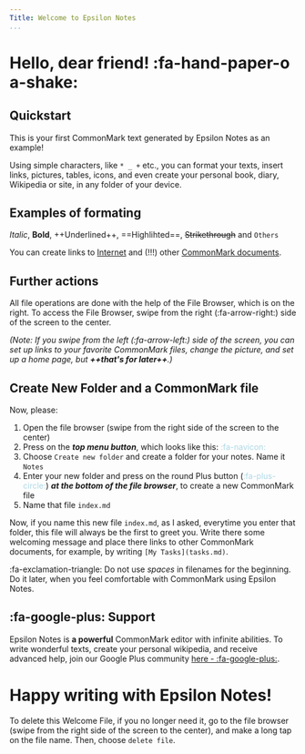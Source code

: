 ```yaml
---
Title: Welcome to Epsilon Notes
...
```


# Hello, dear friend! :fa-hand-paper-o a-shake:

## Quickstart

This is your first CommonMark text generated by Epsilon Notes as an example!

Using simple characters, like `* _ +` etc., you can format your texts, insert links, pictures, tables, icons, and even create your personal book, diary, Wikipedia or site, in any folder of your device.

## Examples of formating

_Italic_, **Bold**, ++Underlined++, ==Highlihted==, ~~Strikethrough~~ and `Others`

You can create links to [Internet](http://google.com) and (!!!) other [CommonMark documents](other_document.md).

## Further actions

All file operations are done with the help of the File Browser, which is on the right. To access the File Browser, swipe from the right (:fa-arrow-right:) side of the screen to the center.

_(Note: If you swipe from the left (:fa-arrow-left:) side of the screen, you can set up links to your favorite CommonMark files, change the picture, and set up a home page, but **++that's for later++**.)_

## Create New Folder and a CommonMark file

Now, please:


1. Open the file browser (swipe from the right side of the screen to the center)
1. Press on the ***top menu button***, which looks like this: <font color="lightblue">:fa-navicon:</font>
1. Choose `Create new folder` and create a folder for your notes. Name it `Notes`
1. Enter your new folder and press on the round Plus button (<font color="lightblue">:fa-plus-circle:</font>) ***at the bottom of the file browser***, to create a new CommonMark file
1. Name that file `index.md`


Now, if you name this new file `index.md`, as I asked, everytime you enter that folder, this file will always be the first to greet you. Write there some welcoming message and place there links to other CommonMark documents, for example, by writing `[My Tasks](tasks.md)`. 

:fa-exclamation-triangle: Do not use _spaces_ in filenames for the beginning. Do it later, when you feel comfortable with CommonMark using Epsilon Notes.

## :fa-google-plus: Support

Epsilon Notes is **a powerful** CommonMark editor with infinite abilities. To write wonderful texts, create your personal wikipedia, and receive advanced help, join our Google Plus community [here - :fa-google-plus:](https://plus.google.com/communities/100312921568116734139).

# Happy writing with Epsilon Notes!

To delete this Welcome File, if you no longer need it, go to the file browser (swipe from the right side of the screen to the center), and make a long tap on the file name. Then, choose `delete file`.
